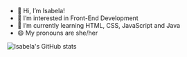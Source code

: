- 👋 Hi, I’m Isabela!
- 👀 I’m interested in Front-End Development
- 🌱 I’m currently learning HTML, CSS, JavaScript and Java
- 😄 My pronouns are she/her

![Isabela's GitHub stats](https://github-readme-stats.vercel.app/api?username=guimaraesisabela&theme=dark&show_icons=true)

